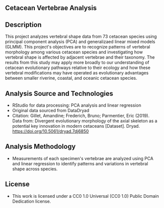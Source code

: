Cetacean Vertebrae Analysis
--
Description
-
This project analyzes vertebral shape data from 73 cetacean species using principal component analysis (PCA) and generalizaed linear mixed models (GLMM). This project's objectives are to recognize patterns of vertebral morphology among various cetacean species and investigating how vertebral shape is affected by adjacent vertebrae and their taxonomy. The results from this study may apply more broadly to our understanding of cetacean evolutionary pathways relative to their ecology and how these vertebral modifications may have operated as evolutionary advantages between smaller riverine, coastal, and oceanic cetacean species. 

 Analysis Source and Technologies
 -
 - RStudio for data processing: PCA analysis and linear regression
 - Original data sourced from DataDryad
 - Citation: Gillet, Amandine; Frederich, Bruno; Parmentier, Eric (2019). Data from: Divergent evolutionary morphology of the axial skeleton as a potential key innovation in modern cetaceans [Dataset]. Dryad. https://doi.org/10.5061/dryad.7dj6850

Analysis Methodology
-
- Measurements of each specimen's vertebrae are analyzed using PCA and linear regression to identify patterns and variations in vertebral shape across species.

License
-
- This work is licensed under a CC0 1.0 Universal (CC0 1.0) Public Domain Dedication license. 
